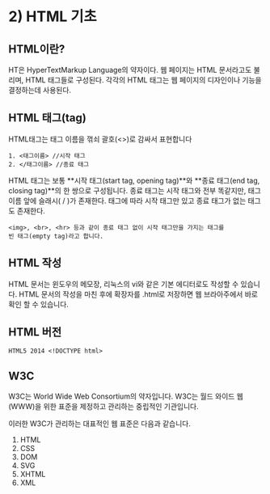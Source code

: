 # 2) HTML 기초

## HTML이란?

HT은 HyperTextMarkup Language의 약자이다.
웹 페이지는 HTML 문서라고도 불리며, HTML 태그들로 구성된다.
각각의 HTML 태그는 웹 페이지의 디자인이나 기능을 결정하는데 사용된다.

## HTML 태그(tag)

HTML태그는 태그 이름을 꺾쇠 괄호(<>)로 감싸서 표현합니다

```
1. <태그이름> //시작 태그
2. </태그이름> //종료 태그
```

HTML 태그는 보통 **시작 태그(start tag, opening tag)**와 **종료 태그(end tag, closing tag)**의 한 쌍으로 구성됩니다.
종료 태그는 시작 태그와 전부 똑같지만, 태그 이름 앞에 슬래시( / )가 존재한다.
태그에 따라 시작 태그만 있고 종료 태그가 없는 태그도 존재한다.

```
<img>, <br>, <hr> 등과 같이 종료 태그 없이 시작 태그만을 가지는 태그를
빈 태그(empty tag)라고 합니다.
```

## HTML 작성

HTML 문서는 윈도우의 메모장, 리눅스의 vi와 같은 기본 에디터로도 작성할 수 있습니다.
HTML 문서의 작성을 마친 후에 확장자를 .html로 저장하면 웹 브라아주에서 바로 확인 할 수 있습니다.

## HTML 버전

`HTML5 2014 <!DOCTYPE html>`

## W3C

W3C는 World Wide Web Consortium의 약자입니다.
W3C는 월드 와이드 웹(WWW)을 위한 표준을 제정하고 관리하는 중립적인 기관입니다.

이러한 W3C가 관리하는 대표적인 웹 표준은 다음과 같습니다.

1. HTML
2. CSS
3. DOM
4. SVG
5. XHTML
6. XML

